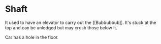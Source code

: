 # Shaft

It used to have an elevator to carry out the [[Bubbubbub]]. It's stuck at the top and can be unlodged but may crush those below it.


Car has a hole in the floor.
